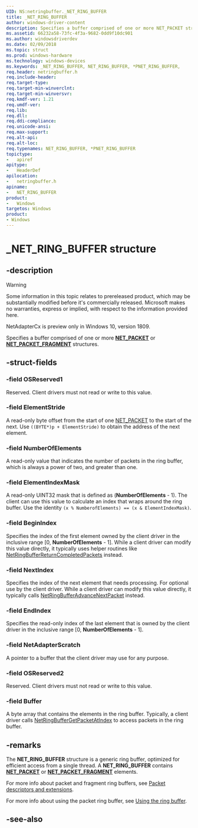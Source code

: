 ```yaml
---
UID: NS:netringbuffer._NET_RING_BUFFER
title: _NET_RING_BUFFER
author: windows-driver-content
description: Specifies a buffer comprised of one or more NET_PACKET structures.
ms.assetid: 66232a58-73fc-4f3a-9682-0dd9f10dc901
ms.author: windowsdriverdev
ms.date: 02/09/2018
ms.topic: struct
ms.prod: windows-hardware
ms.technology: windows-devices
ms.keywords: _NET_RING_BUFFER, NET_RING_BUFFER, *PNET_RING_BUFFER, 
req.header: netringbuffer.h
req.include-header:
req.target-type:
req.target-min-winverclnt:
req.target-min-winversvr:
req.kmdf-ver: 1.21
req.umdf-ver:
req.lib:
req.dll:
req.ddi-compliance:
req.unicode-ansi:
req.max-support:
req.alt-api:
req.alt-loc:
req.typenames: NET_RING_BUFFER, *PNET_RING_BUFFER
topictype: 
-	apiref
apitype: 
-	HeaderDef
apilocation: 
-	netringbuffer.h
apiname: 
-	NET_RING_BUFFER
product:
-	Windows
targetos: Windows
product:
- Windows
---
```


# _NET_RING_BUFFER structure

## -description

> [!WARNING]
> Some information in this topic relates to prereleased product, which may be substantially modified before it's commercially released. Microsoft makes no warranties, express or implied, with respect to the information provided here.
>
> NetAdapterCx is preview only in Windows 10, version 1809.

Specifies a buffer comprised of one or more [**NET_PACKET**](../netpacket/ns-netpacket-_net_packet.md) or [**NET_PACKET_FRAGMENT**](../netpacket/ns-netpacket-_net_packet_fragment.md) structures.

## -struct-fields

### -field OSReserved1
Reserved. Client drivers must not read or write to this value.
 
### -field ElementStride
A read-only byte offset from the start of one [NET_PACKET](../netpacket/ns-netpacket-_net_packet.md) to the start of the next. Use `((BYTE*)p + ElementStride)` to obtain the address of the next element.
 
### -field NumberOfElements
A read-only value that indicates the number of packets in the ring buffer, which is always a power of two, and greater than one.
 
### -field ElementIndexMask
A read-only UINT32 mask that is defined as (**NumberOfElements** - 1). The client can use this value to calculate an index that wraps around the ring buffer. Use the identity `(x % NumberofElements) == (x & ElementIndexMask)`.
 
### -field BeginIndex
Specifies the index of the first element owned by the client driver in the inclusive range [0, **NumberOfElements** - 1]. While a client driver can modify this value directly, it typically uses helper routines like [NetRingBufferReturnCompletedPackets](../netadapterpacket/nf-netadapterpacket-netringbufferreturncompletedpackets.md) instead.
 
### -field NextIndex
Specifies the index of the next element that needs processing. For optional use by the client driver. While a client driver can modify this value directly, it typically calls [NetRingBufferAdvanceNextPacket](../netadapterpacket/nf-netadapterpacket-netringbufferadvancenextpacket.md) instead.
 
### -field EndIndex
Specifies the read-only index of the last element that is owned by the client driver in the inclusive range [0, **NumberOfElements** - 1].
 
### -field NetAdapterScratch
A pointer to a buffer that the client driver may use for any purpose.
 
### -field OSReserved2
Reserved. Client drivers must not read or write to this value.
 
### -field Buffer
A byte array that contains the elements in the ring buffer. Typically, a client driver calls [NetRingBufferGetPacketAtIndex](../netadapterpacket/nf-netadapterpacket-netringbuffergetpacketatindex.md) to access packets in the ring buffer.

## -remarks
The **NET_RING_BUFFER** structure is a generic ring buffer, optimized for efficient access from a single thread. A **NET_RING_BUFFER** contains [**NET_PACKET**](../netpacket/ns-netpacket-_net_packet.md) or [**NET_PACKET_FRAGMENT**](../netpacket/ns-netpacket-_net_packet_fragment.md) elements.

For more info about packet and fragment ring buffers, see [Packet descriptors and extensions](https://docs.microsoft.com/windows-hardware/drivers/netcx/packet-descriptors-and-extensions#storage-of-packet-descriptors).

For more info about using the packet ring buffer, see [Using the ring buffer](https://docs.microsoft.com/windows-hardware/drivers/netcx/using-the-ring-buffer).

## -see-also